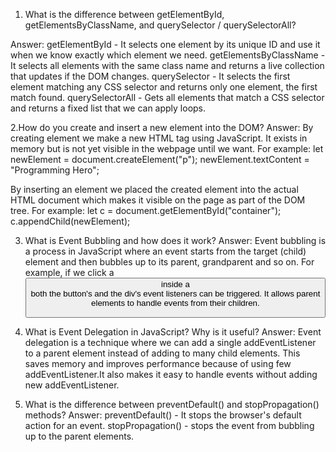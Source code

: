 1. What is the difference between getElementById, getElementsByClassName, and querySelector / querySelectorAll?

Answer:
getElementById - It selects one element by its unique ID and use it when we know exactly which element we need.
getElementsByClassName - It selects all elements with the same class name and returns a live collection that updates if the DOM changes.
querySelector - It selects the first element matching any CSS selector and returns only one element, the first match found.
querySelectorAll - Gets all elements that match a CSS selector and returns a fixed list that we can apply loops.

2.How do you create and insert a new element into the DOM?
Answer:
By creating element we make a new HTML tag using JavaScript. It exists in memory but is not yet visible in the webpage until we want.
For example:
let newElement = document.createElement("p");
newElement.textContent = "Programming Hero";

By inserting an element we placed the created element into the actual HTML document which makes it visible on the page as part of the DOM tree.
For example:
let c = document.getElementById("container");
c.appendChild(newElement);

3. What is Event Bubbling and how does it work?
Answer:
Event bubbling is a process in JavaScript where an event starts from the target (child) element and then bubbles up to its parent, grandparent and so on.
For example, if we click a <button> inside a <div> both the button's and the div's event listeners can be triggered. It allows parent elements to handle events from their children.

4. What is Event Delegation in JavaScript? Why is it useful?
Answer:
Event delegation is a technique where we can add a single addEventListener to a parent element instead of adding to many child elements. 
This saves memory and improves performance because of using few addEventListener.It also makes it easy to handle events without adding new addEventListener.

5. What is the difference between preventDefault() and stopPropagation() methods?
Answer:
preventDefault() - It stops the browser's default action for an event.
stopPropagation() - stops the event from bubbling up to the parent elements.
